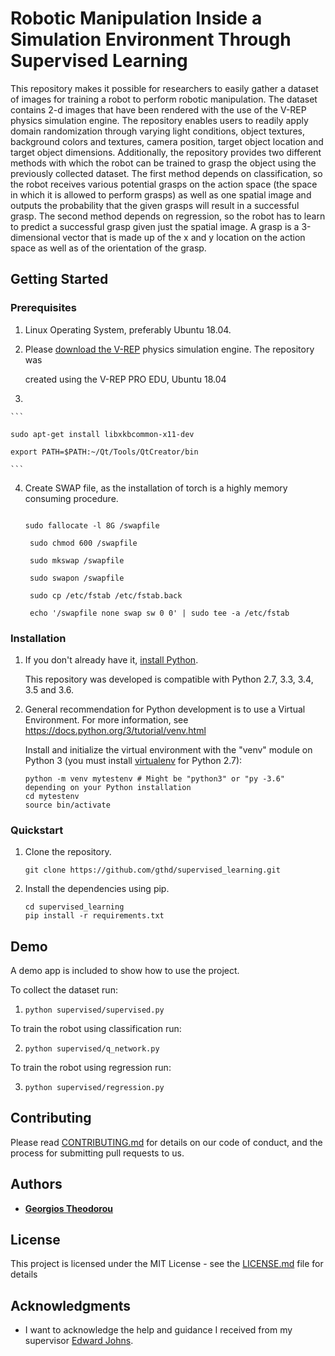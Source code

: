 # Robotic Manipulation Inside a Simulation Environment Through Supervised Learning

This repository makes it possible for researchers to easily gather a dataset of images for training a robot to perform robotic manipulation. The dataset contains 2-d images that have been rendered with the use of the V-REP physics simulation engine. The repository enables users to readily apply domain randomization through varying light conditions, object textures, background colors and textures, camera position, target object location and target object dimensions.
Additionally, the repository provides two different methods with which the robot can be trained to grasp the object using the previously collected dataset. The first method depends on classification, so the robot receives various potential grasps on the action space (the space in which it is allowed to perform grasps) as well as one spatial image and outputs the probability that the given grasps will result in a successful grasp. The second method depends on regression, so the robot has to learn to predict a successful grasp given just the spatial image. A grasp is a 3-dimensional vector that is made up of the x and y location on the action space as well as of the orientation of the grasp.  

## Getting Started

### Prerequisites

1. Linux Operating System, preferably Ubuntu 18.04.

2. Please [download the V-REP](https://coppeliarobotics.com/downloads) physics simulation engine. The repository was

   created using the V-REP PRO EDU, Ubuntu 18.04

3.

    ```

    sudo apt-get install libxkbcommon-x11-dev

    export PATH=$PATH:~/Qt/Tools/QtCreator/bin

    ```

4.  Create SWAP file, as the installation of torch is a highly memory consuming procedure.

    ```

    sudo fallocate -l 8G /swapfile

     sudo chmod 600 /swapfile

     sudo mkswap /swapfile

     sudo swapon /swapfile

     sudo cp /etc/fstab /etc/fstab.back

     echo '/swapfile none swap sw 0 0' | sudo tee -a /etc/fstab

     ```

### Installation

1.  If you don't already have it, [install Python](https://www.python.org/downloads/).

    This repository was developed is compatible with Python 2.7, 3.3, 3.4, 3.5 and 3.6.

2.  General recommendation for Python development is to use a Virtual Environment.
    For more information, see https://docs.python.org/3/tutorial/venv.html

    Install and initialize the virtual environment with the "venv" module on Python 3 (you must install [virtualenv](https://pypi.python.org/pypi/virtualenv) for Python 2.7):

    ```
    python -m venv mytestenv # Might be "python3" or "py -3.6" depending on your Python installation
    cd mytestenv
    source bin/activate      
    ```

### Quickstart

1.  Clone the repository.

    ```
    git clone https://github.com/gthd/supervised_learning.git
    ```

2.  Install the dependencies using pip.

    ```
    cd supervised_learning
    pip install -r requirements.txt
    ```

## Demo

A demo app is included to show how to use the project.

To collect the dataset run:

1. `python supervised/supervised.py`

To train the robot using classification run:

2. `python supervised/q_network.py`

To train the robot using regression run:

3. `python supervised/regression.py`

## Contributing

Please read [CONTRIBUTING.md](Contributing.md) for details on our code of conduct, and the process for submitting pull requests to us.

## Authors

* [**Georgios Theodorou**](https://github.com/gthd)

## License

This project is licensed under the MIT License - see the [LICENSE.md](LICENSE.md) file for details

## Acknowledgments

* I want to acknowledge the help and guidance I received from my supervisor [Edward Johns](https://www.imperial.ac.uk/people/e.johns).
